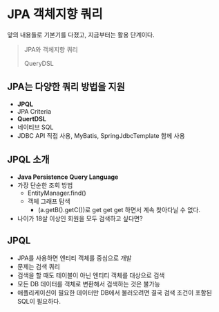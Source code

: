 # JPA 객체지향 쿼리

앞의 내용들로 기본기를 다졌고, 지금부터는 활용 단계이다.

> JPA와 객체지향 쿼리
>
> QueryDSL

## JPA는 다양한 쿼리 방법을 지원

* **JPQL**
* JPA Criteria
* **QuertDSL**
* 네이티브 SQL
* JDBC API 직접 사용, MyBatis, SpringJdbcTemplate 함께 사용

## JPQL 소개

* **Java Persistence Query Language**
* 가장 단순한 조회 방법
  * EntityManager.find()
  * 객체 그래프 탐색
    * (a.getB().getC())로 get get get 하면서 계속 찾아다닐 수 없다.
* 나이가 18살 이상인 회원을 모두 검색하고 싶다면?

## JPQL

* JPA를 사용하면 엔티티 객체를 중심으로 개발
* 문제는 검색 쿼리
* 검색을 할 때도 테이블이 아닌 엔티티 객체를 대상으로 검색
* 모든 DB 데이터를 객체로 변환해서 검색하는 것은 불가능
* 애플리케이션이 필요한 데이터만 DB에서 불러오려면 결국 검색 조건이 포함된 SQL이 필요하다.